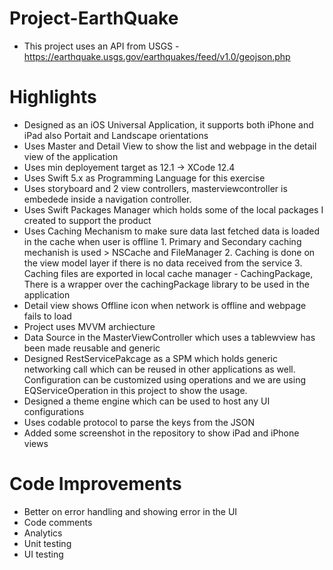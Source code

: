 # Project-EarthQuake
 
- This project uses an API from USGS - https://earthquake.usgs.gov/earthquakes/feed/v1.0/geojson.php

# Highlights

- Designed as an iOS Universal Application, it supports both iPhone and iPad also Portait and Landscape orientations
- Uses Master and Detail View to show the list and webpage in the detail view of the application
- Uses min deployement target as 12.1 -> XCode 12.4
- Uses Swift 5.x as Programming Language for this exercise
- Uses storyboard and 2 view controllers, masterviewcontroller is embedede inside a navigation controller.
- Uses Swift Packages Manager which holds some of the local packages I created to support the product
- Uses Caching Mechanism to make sure data last fetched data is loaded in the cache when user is offline
       1. Primary and Secondary caching mechanish is used > NSCache and FileManager
       2. Caching is done on the view model layer if there is no data received from the service 
       3. Caching files are exported in local cache manager - CachingPackage, There is a wrapper over the cachingPackage library to be used in the application
- Detail view shows Offline icon when network is offline and webpage fails to load
- Project uses MVVM archiecture
- Data Source in the MasterViewController which uses a tablewview has been made reusable and generic
- Designed RestServicePakcage as a SPM which holds generic networking call which can be reused in other applications as well. Configuration can be customized using operations and we are using EQServiceOperation in this project to show the usage.
- Designed a theme engine which can be used to host any UI configurations
- Uses codable protocol to parse the keys from the JSON
- Added some screenshot in the repository to show iPad and iPhone views

# Code Improvements

- Better on error handling and showing error in the UI
- Code comments
- Analytics
- Unit testing
- UI testing


